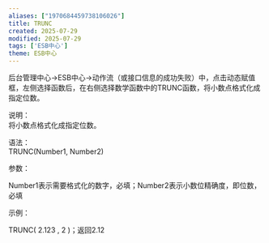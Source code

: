 ```yaml
---
aliases: ["1970684459738106026"]
title: TRUNC
created: 2025-07-29
modified: 2025-07-29
tags: ['ESB中心']
theme: ESB中心
---
```


后台管理中心->ESB中心->动作流（或接口信息的成功失败）中，点击动态赋值框，左侧选择函数后，在右侧选择数学函数中的TRUNC函数，将小数点格式化成指定位数。

说明：  
将小数点格式化成指定位数。

语法：  
TRUNC(Number1, Number2)  

参数：

Number1表示需要格式化的数字，必填；Number2表示小数位精确度，即位数，必填

示例：

TRUNC( 2.123 , 2 )；返回2.12